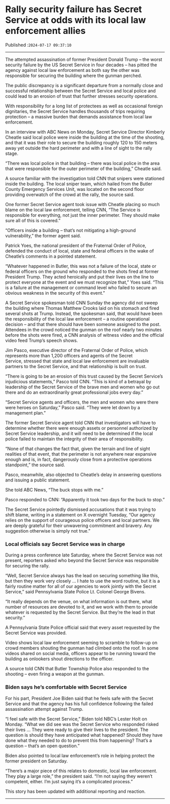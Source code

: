 # Rally security failure has Secret Service at odds with its local law enforcement allies

Published :`2024-07-17 09:37:10`

---

The attempted assassination of former President Donald Trump – the worst security failure by the US Secret Service in four decades – has pitted the agency against local law enforcement as both say the other was responsible for securing the building where the gunman perched.

The public discrepancy is a significant departure from a normally close and successful relationship between the Secret Service and local police and could lead to an erosion of trust that further stresses security operations.

With responsibility for a long list of protectees as well as occasional foreign dignitaries, the Secret Service handles thousands of trips requiring protection – a massive burden that demands assistance from local law enforcement.

In an interview with ABC News on Monday, Secret Service Director Kimberly Cheatle said local police were inside the building at the time of the shooting, and that it was their role to secure the building roughly 120 to 150 meters away yet outside the hard perimeter and with a line of sight to the rally stage.

“There was local police in that building – there was local police in the area that were responsible for the outer perimeter of the building,” Cheatle said.

A source familiar with the investigation told CNN that snipers were stationed inside the building. The local sniper team, which hailed from the Butler County Emergency Services Unit, was located on the second floor providing overwatch of the crowd at the rally, the source said.

One former Secret Service agent took issue with Cheatle placing so much blame on the local law enforcement, telling CNN, “The Service is responsible for everything, not just the inner perimeter. They should make sure all of this is covered.”

“Officers inside a building – that’s not mitigating a high-ground vulnerability,” the former agent said.

Patrick Yoes, the national president of the Fraternal Order of Police, defended the conduct of local, state and federal officers in the wake of Cheatle’s comments in a pointed statement.

“Whatever happened in Butler, this was not a failure of the local, state or federal officers on the ground who responded to the shots fired at former President Trump. They acted heroically and put their lives on the line to protect everyone at the event and we must recognize that,” Yoes said. “This is a failure at the management or command level who failed to secure an obvious weakness in the security of this event.”

A Secret Service spokesman told CNN Sunday the agency did not sweep the building where Thomas Matthew Crooks laid on his stomach and fired several shots at Trump. Instead, the spokesman said, that would have been the responsibility of the local law enforcement – a routine operational decision – and that there should have been someone assigned to the post. Attendees in the crowd noticed the gunman on the roof nearly two minutes before the shots were fired, a CNN analysis of witness video and the official video feed Trump’s speech shows.

Jim Pasco, executive director of the Fraternal Order of Police, which represents more than 1,200 officers and agents of the Secret Service, stressed that state and local law enforcement are invaluable partners to the Secret Service, and that relationship is built on trust.

“There is going to be an erosion of this trust caused by the Secret Service’s injudicious statements,” Pasco told CNN. “This is kind of a betrayal by leadership of the Secret Service of the brave men and women who go out there and do an extraordinarily great professional jobs every day.”

“Secret Service agents and officers, the men and women who were there were heroes on Saturday,” Pasco said. “They were let down by a management plan.”

The former Secret Service agent told CNN that investigators will have to determine whether there were enough assets or personnel authorized by Secret Service leadership, and it will need to be determined if the local police failed to maintain the integrity of their area of responsibility.

“None of that changes the fact that, given the terrain and line of sight realities of that event, that the perimeter is not anywhere near expansive enough and is, in fact, dangerously close from a protective operations standpoint,” the source said.

Pasco, meanwhile, also objected to Cheatle’s delay in answering questions and issuing a public statement.

She told ABC News, “The buck stops with me.”

Pasco responded to CNN: “Apparently it took two days for the buck to stop.”

The Secret Service pointedly dismissed accusations that it was trying to shift blame, writing in a statement on X overnight Tuesday, “Our agency relies on the support of courageous police officers and local partners. We are deeply grateful for their unwavering commitment and bravery. Any suggestion otherwise is simply not true.”

### Local officials say Secret Service was in charge

During a press conference late Saturday, where the Secret Service was not present, reporters asked who beyond the Secret Service was responsible for securing the rally.

“Well, Secret Service always has the lead on securing something like this, but then they work very closely … I hate to use the word routine, but it is a fairly routine matter for all of our agencies to work jointly with the Secret Service,” said Pennsylvania State Police Lt. Colonel George Bivens.

“It really depends on the venue, on what information is out there, what number of resources are devoted to it, and we work with them to provide whatever is requested by the Secret Service. But they’re the lead in that security.”

A Pennsylvania State Police official said that every asset requested by the Secret Service was provided.

Video shows local law enforcement seeming to scramble to follow-up on crowd members shouting the gunman had climbed onto the roof. In some videos shared on social media, officers appear to be running toward the building as onlookers shout directions to the officer.

A source told CNN that Butler Township Police also responded to the shooting – even firing a weapon at the gunman.

### Biden says he’s comfortable with Secret Service

For his part, President Joe Biden said that he feels safe with the Secret Service and that the agency has his full confidence following the failed assassination attempt against Trump.

“I feel safe with the Secret Service,” Biden told NBC’s Lester Holt on Monday. “What we did see was the Secret Service who responded risked their lives … They were ready to give their lives to the president. The question is should they have anticipated what happened? Should they have done what they needed to do to prevent this from happening? That’s a question – that’s an open question.”

Biden also pointed to local law enforcement’s role in helping protect the former president on Saturday.

“There’s a major piece of this relates to domestic, local law enforcement. They play a large role,” the president said. “I’m not saying they weren’t competent, either. I’m just saying it’s a complicated process.”

This story has been updated with additional reporting and reaction.

---

